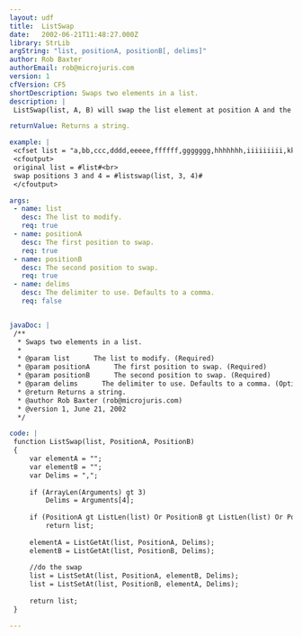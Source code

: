 ```yaml
---
layout: udf
title:  ListSwap
date:   2002-06-21T11:48:27.000Z
library: StrLib
argString: "list, positionA, positionB[, delims]"
author: Rob Baxter
authorEmail: rob@microjuris.com
version: 1
cfVersion: CF5
shortDescription: Swaps two elements in a list.
description: |
 ListSwap(list, A, B) will swap the list element at position A and the list element at position B and return a new list with the swapped elements. If either position is not a valid element in the string, the original list is returned. The fourth (optional) argument to the UDF is the delimiter definition for the list (default is &quot;,&quot;).

returnValue: Returns a string.

example: |
 <cfset list = "a,bb,ccc,dddd,eeeee,ffffff,ggggggg,hhhhhhh,iiiiiiiii,kkkkkkkkkk">
 <cfoutput>
 original list = #list#<br>
 swap positions 3 and 4 = #listswap(list, 3, 4)#
 </cfoutput>

args:
 - name: list
   desc: The list to modify.
   req: true
 - name: positionA
   desc: The first position to swap.
   req: true
 - name: positionB
   desc: The second position to swap.
   req: true
 - name: delims
   desc: The delimiter to use. Defaults to a comma.
   req: false


javaDoc: |
 /**
  * Swaps two elements in a list.
  * 
  * @param list      The list to modify. (Required)
  * @param positionA      The first position to swap. (Required)
  * @param positionB      The second position to swap. (Required)
  * @param delims      The delimiter to use. Defaults to a comma. (Optional)
  * @return Returns a string. 
  * @author Rob Baxter (rob@microjuris.com) 
  * @version 1, June 21, 2002 
  */

code: |
 function ListSwap(list, PositionA, PositionB)
 {
     var elementA = "";
     var elementB = "";
     var Delims = ",";
 
     if (ArrayLen(Arguments) gt 3)
         Delims = Arguments[4];
             
     if (PositionA gt ListLen(list) Or PositionB gt ListLen(list) Or PositionA lt 1 or PositionB lt 1)
         return list;    
     
     elementA = ListGetAt(list, PositionA, Delims);
     elementB = ListGetAt(list, PositionB, Delims);
     
     //do the swap
     list = ListSetAt(list, PositionA, elementB, Delims);
     list = ListSetAt(list, PositionB, elementA, Delims); 
 
     return list;
 }

---
```


